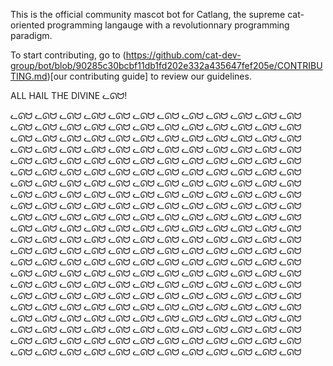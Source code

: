 This is the official community mascot bot for Catlang, the supreme cat-oriented programming langauge with a revolutionnary programming paradigm.

To start contributing, go to (https://github.com/cat-dev-group/bot/blob/90285c30bcbf11db1fd202e332a435647fef205e/CONTRIBUTING.md)[our contributing guide] to review our guidelines.

ALL HAIL THE DIVINE ᓚᘏᗢ!

ᓚᘏᗢ ᓚᘏᗢ ᓚᘏᗢ ᓚᘏᗢ ᓚᘏᗢ ᓚᘏᗢ ᓚᘏᗢ ᓚᘏᗢ ᓚᘏᗢ ᓚᘏᗢ ᓚᘏᗢ ᓚᘏᗢ ᓚᘏᗢ ᓚᘏᗢ ᓚᘏᗢ ᓚᘏᗢ ᓚᘏᗢ ᓚᘏᗢ ᓚᘏᗢ ᓚᘏᗢ ᓚᘏᗢ ᓚᘏᗢ ᓚᘏᗢ ᓚᘏᗢ ᓚᘏᗢ ᓚᘏᗢ ᓚᘏᗢ ᓚᘏᗢ ᓚᘏᗢ ᓚᘏᗢ ᓚᘏᗢ ᓚᘏᗢ ᓚᘏᗢ ᓚᘏᗢ ᓚᘏᗢ ᓚᘏᗢ ᓚᘏᗢ ᓚᘏᗢ ᓚᘏᗢ ᓚᘏᗢ ᓚᘏᗢ ᓚᘏᗢ ᓚᘏᗢ ᓚᘏᗢ ᓚᘏᗢ ᓚᘏᗢ ᓚᘏᗢ ᓚᘏᗢ ᓚᘏᗢ ᓚᘏᗢ ᓚᘏᗢ ᓚᘏᗢ ᓚᘏᗢ ᓚᘏᗢ ᓚᘏᗢ ᓚᘏᗢ ᓚᘏᗢ ᓚᘏᗢ ᓚᘏᗢ ᓚᘏᗢ ᓚᘏᗢ ᓚᘏᗢ ᓚᘏᗢ ᓚᘏᗢ ᓚᘏᗢ ᓚᘏᗢ ᓚᘏᗢ ᓚᘏᗢ ᓚᘏᗢ ᓚᘏᗢ ᓚᘏᗢ ᓚᘏᗢ ᓚᘏᗢ ᓚᘏᗢ ᓚᘏᗢ ᓚᘏᗢ ᓚᘏᗢ ᓚᘏᗢ ᓚᘏᗢ ᓚᘏᗢ ᓚᘏᗢ ᓚᘏᗢ ᓚᘏᗢ ᓚᘏᗢ ᓚᘏᗢ ᓚᘏᗢ ᓚᘏᗢ ᓚᘏᗢ ᓚᘏᗢ ᓚᘏᗢ ᓚᘏᗢ ᓚᘏᗢ ᓚᘏᗢ ᓚᘏᗢ ᓚᘏᗢ ᓚᘏᗢ ᓚᘏᗢ ᓚᘏᗢ ᓚᘏᗢ ᓚᘏᗢ ᓚᘏᗢ ᓚᘏᗢ ᓚᘏᗢ ᓚᘏᗢ ᓚᘏᗢ ᓚᘏᗢ ᓚᘏᗢ ᓚᘏᗢ ᓚᘏᗢ ᓚᘏᗢ ᓚᘏᗢ ᓚᘏᗢ ᓚᘏᗢ ᓚᘏᗢ ᓚᘏᗢ ᓚᘏᗢ ᓚᘏᗢ ᓚᘏᗢ ᓚᘏᗢ ᓚᘏᗢ ᓚᘏᗢ ᓚᘏᗢ ᓚᘏᗢ ᓚᘏᗢ ᓚᘏᗢ ᓚᘏᗢ ᓚᘏᗢ ᓚᘏᗢ ᓚᘏᗢ ᓚᘏᗢ ᓚᘏᗢ ᓚᘏᗢ ᓚᘏᗢ ᓚᘏᗢ ᓚᘏᗢ ᓚᘏᗢ ᓚᘏᗢ ᓚᘏᗢ ᓚᘏᗢ ᓚᘏᗢ ᓚᘏᗢ ᓚᘏᗢ ᓚᘏᗢ ᓚᘏᗢ ᓚᘏᗢ
ᓚᘏᗢ ᓚᘏᗢ ᓚᘏᗢ ᓚᘏᗢ ᓚᘏᗢ ᓚᘏᗢ ᓚᘏᗢ ᓚᘏᗢ ᓚᘏᗢ ᓚᘏᗢ ᓚᘏᗢ ᓚᘏᗢ ᓚᘏᗢ ᓚᘏᗢ ᓚᘏᗢ ᓚᘏᗢ ᓚᘏᗢ ᓚᘏᗢ ᓚᘏᗢ ᓚᘏᗢ ᓚᘏᗢ ᓚᘏᗢ ᓚᘏᗢ ᓚᘏᗢ ᓚᘏᗢ ᓚᘏᗢ ᓚᘏᗢ ᓚᘏᗢ ᓚᘏᗢ ᓚᘏᗢ ᓚᘏᗢ ᓚᘏᗢ ᓚᘏᗢ ᓚᘏᗢ ᓚᘏᗢ ᓚᘏᗢ ᓚᘏᗢ ᓚᘏᗢ ᓚᘏᗢ ᓚᘏᗢ ᓚᘏᗢ ᓚᘏᗢ ᓚᘏᗢ ᓚᘏᗢ ᓚᘏᗢ ᓚᘏᗢ ᓚᘏᗢ ᓚᘏᗢ ᓚᘏᗢ ᓚᘏᗢ ᓚᘏᗢ ᓚᘏᗢ ᓚᘏᗢ ᓚᘏᗢ ᓚᘏᗢ ᓚᘏᗢ ᓚᘏᗢ ᓚᘏᗢ ᓚᘏᗢ ᓚᘏᗢ ᓚᘏᗢ ᓚᘏᗢ ᓚᘏᗢ ᓚᘏᗢ ᓚᘏᗢ ᓚᘏᗢ ᓚᘏᗢ ᓚᘏᗢ ᓚᘏᗢ ᓚᘏᗢ ᓚᘏᗢ ᓚᘏᗢ ᓚᘏᗢ ᓚᘏᗢ ᓚᘏᗢ ᓚᘏᗢ ᓚᘏᗢ ᓚᘏᗢ ᓚᘏᗢ ᓚᘏᗢ ᓚᘏᗢ ᓚᘏᗢ ᓚᘏᗢ ᓚᘏᗢ ᓚᘏᗢ ᓚᘏᗢ ᓚᘏᗢ ᓚᘏᗢ ᓚᘏᗢ ᓚᘏᗢ ᓚᘏᗢ ᓚᘏᗢ ᓚᘏᗢ ᓚᘏᗢ ᓚᘏᗢ ᓚᘏᗢ ᓚᘏᗢ ᓚᘏᗢ ᓚᘏᗢ ᓚᘏᗢ ᓚᘏᗢ ᓚᘏᗢ ᓚᘏᗢ ᓚᘏᗢ ᓚᘏᗢ ᓚᘏᗢ ᓚᘏᗢ ᓚᘏᗢ ᓚᘏᗢ ᓚᘏᗢ ᓚᘏᗢ ᓚᘏᗢ ᓚᘏᗢ ᓚᘏᗢ ᓚᘏᗢ ᓚᘏᗢ ᓚᘏᗢ ᓚᘏᗢ ᓚᘏᗢ
